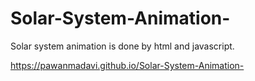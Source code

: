 # Solar-System-Animation-
Solar system animation is done by html and javascript.

https://pawanmadavi.github.io/Solar-System-Animation-
